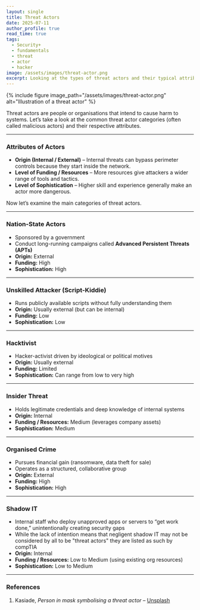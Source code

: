 ```yaml
---
layout: single
title: Threat Actors
date: 2025-07-11
author_profile: true
read_time: true
tags:
  - Security+
  - fundamentals
  - threat
  - actor
  - hacker
image: /assets/images/threat-actor.png
excerpt: Looking at the types of threat actors and their typical attributes
---
```

{% include figure
  image_path="/assets/images/threat-actor.png"
  alt="Illustration of a threat actor"
%}

Threat actors are people or organisations that intend to cause harm to systems. Let’s take a look at the common threat actor categories (often called malicious actors) and their respective attributes.

---
### Attributes of Actors

* **Origin (Internal / External)** – Internal threats can bypass perimeter controls because they start inside the network.  
* **Level of Funding / Resources** – More resources give attackers a wider range of tools and tactics.  
* **Level of Sophistication** – Higher skill and experience generally make an actor more dangerous.

Now let’s examine the main categories of threat actors.

---
### Nation-State Actors

* Sponsored by a government  
* Conduct long-running campaigns called **Advanced Persistent Threats (APTs)**  
* **Origin:** External  
* **Funding:** High  
* **Sophistication:** High  

---
### Unskilled Attacker (Script-Kiddie)

* Runs publicly available scripts without fully understanding them  
* **Origin:** Usually external (but can be internal)  
* **Funding:** Low  
* **Sophistication:** Low  

---
### Hacktivist

* Hacker-activist driven by ideological or political motives  
* **Origin:** Usually external  
* **Funding:** Limited  
* **Sophistication:** Can range from low to very high  

---
### Insider Threat

* Holds legitimate credentials and deep knowledge of internal systems  
* **Origin:** Internal  
* **Funding / Resources:** Medium (leverages company assets)  
* **Sophistication:** Medium  

---
### Organised Crime

* Pursues financial gain (ransomware, data theft for sale)  
* Operates as a structured, collaborative group  
* **Origin:** External  
* **Funding:** High  
* **Sophistication:** High  

---
### Shadow IT

* Internal staff who deploy unapproved apps or servers to “get work done,” unintentionally creating security gaps  
* While the lack of intention means that negligent shadow IT may not be considered by all to be "threat actors" they are listed as such by compTIA
* **Origin:** Internal  
* **Funding / Resources:** Low to Medium (using existing org resources)  
* **Sophistication:** Low to Medium  

---
### References

1. Kasiade, *Person in mask symbolising a threat actor* – [Unsplash](https://unsplash.com/photos/a-man-wearing-a-mask-7Ss09bTO5Zo)
